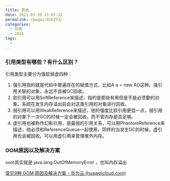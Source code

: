 ```yaml
---
title: 其他
date: 2021-03-30 21:07:32
permalink: /pages/826253/
categories:
  - 后端
  - JAVA
tags:
  - 
---
```

### 引用类型有哪些？有什么区别？

引用类型主要分为强软弱虚四种：

1. 强引用指的就是代码中普遍存在的赋值方式，比如A a = new A()这种。强引用关联的对象，永远不会被GC回收。
2. 软引用可以用SoftReference来描述，指的是那些有用但是不是必须要的对象。系统在发生内存溢出前会对这类引用的对象进行回收。
3. 弱引用可以用WeakReference来描述，他的强度比软引用更低一点，弱引用的对象下一次GC的时候一定会被回收，而不管内存是否足够。
4. 虚引用也被称作幻影引用，是最弱的引用关系，可以用PhantomReference来描述，他必须和ReferenceQueue一起使用，同样的当发生GC的时候，虚引用也会被回收。可以用虚引用来管理堆外内存。

### OOM原因以及解决方案

oom其实就是 java.lang.OutOfMemoryError ，也叫内存溢出

[常见9种 OOM 原因及解决方案 - 华为云 (huaweicloud.com)](https://www.huaweicloud.com/articles/10a1a2f352504ffd7636ad3facaacef4.html)

